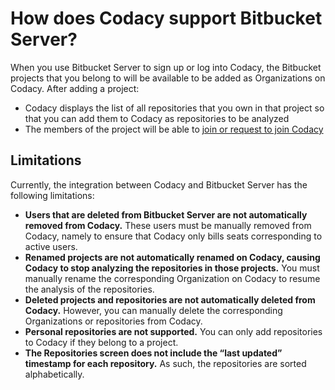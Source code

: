 # How does Codacy support Bitbucket Server?

When you use Bitbucket Server to sign up or log into Codacy, the Bitbucket projects that you belong to will be available to be added as Organizations on Codacy. After adding a project:

-   Codacy displays the list of all repositories that you own in that project so that you can add them to Codacy as repositories to be analyzed
-   The members of the project will be able to [join or request to join Codacy](/hc/en-us/articles/360010263720#settings-to-add-people)

## Limitations

Currently, the integration between Codacy and Bitbucket Server has the following limitations:

-   **Users that are deleted from Bitbucket Server are not automatically removed from Codacy.** These users must be manually removed from Codacy, namely to ensure that Codacy only bills seats corresponding to active users.
-   **Renamed projects are not automatically renamed on Codacy, causing Codacy to stop analyzing the repositories in those projects.** You must manually rename the corresponding Organization on Codacy to resume the analysis of the repositories.
-   **Deleted projects and repositories are not automatically deleted from Codacy.** However, you can manually delete the corresponding Organizations or repositories from Codacy.
-   **Personal repositories are not supported.** You can only add repositories to Codacy if they belong to a project.
-   **The Repositories screen does not include the “last updated” timestamp for each repository.** As such, the repositories are sorted alphabetically.
